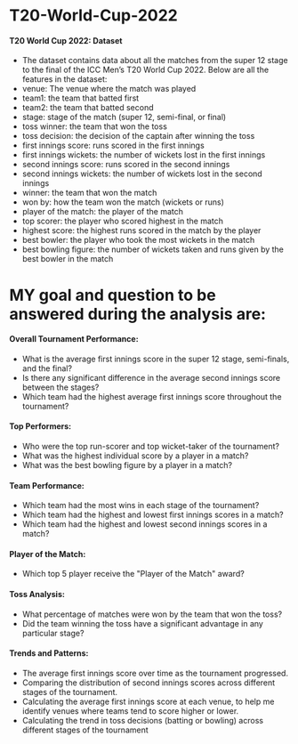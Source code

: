 # T20-World-Cup-2022

#### T20 World Cup 2022: Dataset

- The dataset contains data about all the matches from the super 12 stage to the final of the ICC Men’s T20 World Cup 2022. Below are all the features in the dataset:
- venue: The venue where the match was played
- team1: the team that batted first
- team2: the team that batted second
- stage: stage of the match (super 12, semi-final, or final)
- toss winner: the team that won the toss
- toss decision: the decision of the captain after winning the toss
- first innings score: runs scored in the first innings
- first innings wickets: the number of wickets lost in the first innings
- second innings score: runs scored in the second innings
- second innings wickets: the number of wickets lost in the second innings
- winner: the team that won the match
- won by: how the team won the match (wickets or runs)
- player of the match: the player of the match
- top scorer: the player who scored highest in the match
- highest score: the highest runs scored in the match by the player
- best bowler: the player who took the most wickets in the match
- best bowling figure: the number of wickets taken and runs given by the best bowler in the match

# MY goal and question to be answered during the analysis are:


#### Overall Tournament Performance:
- What is the average first innings score in the super 12 stage, semi-finals, and the final?
- Is there any significant difference in the average second innings score between the stages?
- Which team had the highest average first innings score throughout the tournament?
#### Top Performers:
- Who were the top run-scorer and top wicket-taker of the tournament?
- What was the highest individual score by a player in a match?
- What was the best bowling figure by a player in a match?
#### Team Performance:
- Which team had the most wins in each stage of the tournament?
- Which team had the highest and lowest first innings scores in a match?
- Which team had the highest and lowest second innings scores in a match?
#### Player of the Match:
- Which top 5 player receive the "Player of the Match" award?
#### Toss Analysis:
- What percentage of matches were won by the team that won the toss?
- Did the team winning the toss have a significant advantage in any particular stage?
#### Trends and Patterns:
- The average first innings score over time as the tournament progressed.
- Comparing the distribution of second innings scores across different stages of the tournament.
- Calculating the average first innings score at each venue, to help me identify venues where teams tend to score higher or lower.
- Calculating the trend in toss decisions (batting or bowling) across different stages of the tournament
